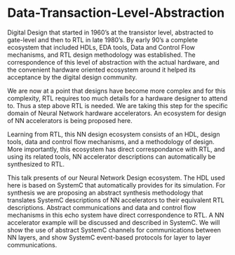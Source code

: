 # Data-Transaction-Level-Abstraction

Digital Design that started in 1960’s at the transistor level, abstracted to gate-level and then to RTL in late 1980’s. By early 90’s a complete ecosystem that included HDLs, EDA tools, Data and Control Flow mechanisms, and RTL design methodology was established. The correspondence of this level of abstraction with the actual hardware, and the convenient hardware oriented ecosystem around it helped its acceptance by the digital design community.

We are now at a point that designs have become more complex and for this complexity, RTL requires too much details for a hardware designer to attend to. Thus a step above RTL is needed. We are taking this step for the specific domain of Neural Network hardware accelerators. An ecosystem for design of NN accelerators is being proposed here.

Learning from RTL, this NN design ecosystem consists of an HDL, design tools, data and control flow mechanisms, and a methodology of design. More importantly, this ecosystem has direct correspondance with RTL, and using its related tools, NN accelerator descriptions can automatically be synthesized to RTL.

This talk presents of our Neural Network Design ecosystem. The HDL used here is based on SystemC that automatically provides for its simulation. For synthesis we are proposing an abstract synthesis methodology that translates SystemC descriptions of  NN accelerators to their equivalent RTL descriptions. Abstract communications and data and control flow mechanisms in this echo system have direct correspondence to RTL. A NN accelerator example will be discussed and described in SystemC. We will show the use of abstract SystemC channels for communications between NN layers, and show SystemC event-based protocols for layer to layer communications.


